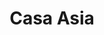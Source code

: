 ---
layout: place
title: Casa Asia
permalink: /new-york/whitestone/casa-asia.html
stateAbbr: NY
stateName: New York
cityName: Whitestone
seo:
  type: restaurant
  links: http://www.casabistrony.com/
place_id: ChIJA2UX6ZSKwokRz6umsPuEkA4
photos:
  - name: >-
      places/ChIJA2UX6ZSKwokRz6umsPuEkA4/photos/AeeoHcKPd0m1SX9ZyeCZSJhzVAvun4VZJ8o41CaE2EHk__QNxvfRNaAYHaoNsMysXG5fAblvRLvDQWu3Dx07yC9JO3WUOnk5whYa4VBfuXltBU7XNO8ik5b46HRvjZj1EMJ7h06EkIyK7czIrTTzIbIPR91XL4S1bMFgVtql0Nf9fgNIz-MNzZWbnXcgafhvrpwe7Vtvbk5Gt-j62q-QlNLR_kYNpk8z_vgpmyNYStdVClzRIm0HX2oT4I4wSvzPAU0W9BR3it0Xxa7x08RzHlqqUxIfgKpwFE33obyUyK5P9e7ux9YTsd79hHCy_v7JqPXAa4nVt5cOyrfoIKNOfasPhRwOfpxwfbYObgnp7fIiwsZidRs2vwFtQThfdp4RDPlN7sKvpf4Y7WxrgW35dDxm0ICaUDyvBn0Ln7508FavGpr6eugh
    widthPx: 4608
    heightPx: 3456
    authorAttributions:
      - displayName: Voorhees
        uri: https://maps.google.com/maps/contrib/106474504048082846272
        photoUri: >-
          https://lh3.googleusercontent.com/a-/ALV-UjWMzTnWPTSYqaIYA24OqGBrW0d-61TmLcVsvbnNiHMswqGhEsid-A=s100-p-k-no-mo
    flagContentUri: >-
      https://www.google.com/local/imagery/report/?cb_client=maps_api_places.places_api&image_key=!1e10!2sCIHM0ogKEICAgICk4ZGQ8AE&hl=en-US
    googleMapsUri: >-
      https://www.google.com/maps/place//data=!3m4!1e2!3m2!1sCIHM0ogKEICAgICk4ZGQ8AE!2e10!4m2!3m1!1s0x89c28a94e9176503:0xe9084fbb0a6abcf
  - name: >-
      places/ChIJA2UX6ZSKwokRz6umsPuEkA4/photos/AeeoHcIB4mSENG69551mSAh0jI79piKhnIrJYLKB2_2dJLs5ffiqk0B-Nd5uAoHiP73zeN8D9Is3Yyhq-Vl0E8njHO1HjoMgsCOfNbHFDthxb9XWwmc8HFPo8X4IEJyYnGojykPk1stsTDCN02DMrShGnRF6_7JCH9s69_iRJmmJrLv7BeKkS6V1qHzqegS5Kg7lkLt5BjgSlV4Juc8Mq83gaHSzkid6toPR0xK9eOUyOyBCqV3pe9z8wN6m_kCx36Xs_JOpvtqeaCC1BgnpGD0lrO10er3N6US6XCI1MnGzmgKPM3e3Vda6UrGmAUNQ8DXh0wVVBZn16WVfxqFiqjluqLJI13yBMdMGBYVhyxcAAy5igoOhp8G99F4sMjrNlqklk2Q0FQW4dQ7d7g0Q-m_Uax9f6m6pmN8BPkX5GLsfGcHR85yT
    widthPx: 4160
    heightPx: 2336
    authorAttributions:
      - displayName: Mary Bradshaw Duncan
        uri: https://maps.google.com/maps/contrib/116811033408694533087
        photoUri: >-
          https://lh3.googleusercontent.com/a-/ALV-UjX8br9Oe01P-ilwbYEkpRUHLwLabZGD0FH3tivzsLkZIH1KiE3bqQ=s100-p-k-no-mo
    flagContentUri: >-
      https://www.google.com/local/imagery/report/?cb_client=maps_api_places.places_api&image_key=!1e10!2sCIHM0ogKEICAgICE8aDwwAE&hl=en-US
    googleMapsUri: >-
      https://www.google.com/maps/place//data=!3m4!1e2!3m2!1sCIHM0ogKEICAgICE8aDwwAE!2e10!4m2!3m1!1s0x89c28a94e9176503:0xe9084fbb0a6abcf
  - name: >-
      places/ChIJA2UX6ZSKwokRz6umsPuEkA4/photos/AeeoHcJpSJX6LUsxIiL1NRsDQQkEMHUhnVssapIq03hj0KwlPieoNSjtY6qYynZjB2-R89o5nYX8fxEjk1PKkRbu0dPpLVyCvudl4opcyAlI6UWozJ8VsFqZlN8rIBU83dyF8e3R-yZPqfL_7o_H8YpsTneww_e6r6MjMzW30OGSuKbgjZ6pAq2UNVuhfDkQ5QgcdobWkDhzkPeV8vpk8LPOrqvrsDW1ELjVaPXjQAraHV-VLwa3oO4qgBbuyh2y5oP4O6_Q0qN9BpITM7-EovgEcJtWytlpAH9_45N4xkeKbpZCXp_g5ANQOFZR4EpQ_-szkTKc8tZKwXHmjMTgXaakE8kMusUhfiVxFx0AcrTKollat3fyzwf1iisaE7YUkuA2HqXJG7DXoPKSvw9Y89dCzji7ihEC3QSbeYh8_sc7Va0xD2c
    widthPx: 3614
    heightPx: 4800
    authorAttributions:
      - displayName: Roderick Peña
        uri: https://maps.google.com/maps/contrib/108285619319276810704
        photoUri: >-
          https://lh3.googleusercontent.com/a-/ALV-UjXrwPi1hWFPxO0rSfdVgYcncKp0Qatfn0oB2u3y6hKOBZv1iAjH=s100-p-k-no-mo
    flagContentUri: >-
      https://www.google.com/local/imagery/report/?cb_client=maps_api_places.places_api&image_key=!1e10!2sCIHM0ogKEICAgICDu-mupwE&hl=en-US
    googleMapsUri: >-
      https://www.google.com/maps/place//data=!3m4!1e2!3m2!1sCIHM0ogKEICAgICDu-mupwE!2e10!4m2!3m1!1s0x89c28a94e9176503:0xe9084fbb0a6abcf
  - name: >-
      places/ChIJA2UX6ZSKwokRz6umsPuEkA4/photos/AeeoHcLAy0GjOGJJPTUPvilAzlHan3nEstMVCVQBuS0MkMbXbe2npMz0LLypGLqPJbblG6ivW7OsfpkdRyKXc7a62vwhGZsSXyYk9sckH-KfTYpAHsNbcUdOpbTEU5RGVd9vrPJoXXciMr5yLDfuAIFaq35sr4gb9B2pCLHicTTFgbGqRArPb-FTUGbPAbB94bxnGl1ZVtcVENIuPYqeoU7fROs2pAgP7hP60SYdlFJS3vjSrsgJLZKMxAUq9J4-31UXbS_u-NyvKKWTgqgf6rXYJQOutdAloGngHI36OgA9rqI0EnRH0SUdQfLnsa8TGJSpVK6jUKjq3wtE9wnwtOuU3uRPJV-6Z2OCXSoYxVzaRG0gSPqD4MuF4OeVsXD7QZj33Ky0RHKt8_Qg5sl2xja1RloISLJloaGCnL9IcDgKtLYH9g
    widthPx: 4032
    heightPx: 3024
    authorAttributions:
      - displayName: Pamela H Michos
        uri: https://maps.google.com/maps/contrib/100939267415688032149
        photoUri: >-
          https://lh3.googleusercontent.com/a/ACg8ocK7ZVG3zXh0fA-vk9qPExxv5PIGGCYTgnWV4PXTIV4oeSsVAw=s100-p-k-no-mo
    flagContentUri: >-
      https://www.google.com/local/imagery/report/?cb_client=maps_api_places.places_api&image_key=!1e10!2sCIHM0ogKEICAgICRuePUUw&hl=en-US
    googleMapsUri: >-
      https://www.google.com/maps/place//data=!3m4!1e2!3m2!1sCIHM0ogKEICAgICRuePUUw!2e10!4m2!3m1!1s0x89c28a94e9176503:0xe9084fbb0a6abcf
  - name: >-
      places/ChIJA2UX6ZSKwokRz6umsPuEkA4/photos/AeeoHcJDe2ocLK4nDexVGvp-bkmja6-hvy-JRuovWj9xpBkdS5wxZvVtyKDIY3SzU0hEHivpZyxz86kA4Rv6M0QXnXQYueMMBzqf5RrVlw4fpC3LSPL0Wba-0W_vcE5dq_LxSUqQFmtYK5Tze9maMy5uhJ_9iKAuOLdeGCgV-eihUKUxAVsv_kMv_khAfJn8Pf6cYzSVYL1WmFIS0srlroJ2GcZK_Kk4ANAebR2KiOCuu28sjgYCH2kqMGDtQXpf5dbphatsi4sJCHIhAOoUlZrBfR9s0-wpkRnvJhkg6LFEWnPVSPXvB4KitlUozQm3YWRbcuFMJqX4tfTUx_Fc5TI_GwSX2XwarLYsbW4pPD0bXXRzp-Yp75aIbqF8j7fSyWTiIzEwO7aXEmm6cf2NWEx0cELSBwmWmH67cSeEQApFJ3Cbuw
    widthPx: 4032
    heightPx: 3024
    authorAttributions:
      - displayName: Elsa C Lorenzo
        uri: https://maps.google.com/maps/contrib/108890227373678683965
        photoUri: >-
          https://lh3.googleusercontent.com/a/ACg8ocJJEPyNKrmJ6NrzfY291UGxtwAKdTKDCwcbegFseLTWCeD8VQ=s100-p-k-no-mo
    flagContentUri: >-
      https://www.google.com/local/imagery/report/?cb_client=maps_api_places.places_api&image_key=!1e10!2sCIHM0ogKEICAgICLyKWPLw&hl=en-US
    googleMapsUri: >-
      https://www.google.com/maps/place//data=!3m4!1e2!3m2!1sCIHM0ogKEICAgICLyKWPLw!2e10!4m2!3m1!1s0x89c28a94e9176503:0xe9084fbb0a6abcf
  - name: >-
      places/ChIJA2UX6ZSKwokRz6umsPuEkA4/photos/AeeoHcL-QIDGt8bpc2huKEo_WOXw_J4ysKCZi29LOwHqZ-4B98r2N-9qyXH2M6Sf10T1Ua14Yk7u6ztAoXsMYhnj-RdtsRjuBWMO-qrvh5DRCvsPjNApvNDfvb_MffpYECGh1k2-sowM02n9hgKMYaUa6ehZcBIKE4OP41YR5Yi-K5I78-csxTOXuoDvYcPEOnjcdfeX1R0MyEcB7zYuzg7uN-9ZAndzRC1i1J9cgvoqaWDD1DhCKI1qSLKcqHiywjEFNmXmdc8dmiwN83PvPcZNcRpHKdTDamI0weaWG11YRIG-z1bRE6NDbbExmCkGQlq0njrbbArnPS3KrsDm1f2103-XNfg5CeVyJKHcMZVB2KsnL48kIMfirhQXaMIYLx5v5BKK1zgPwuuuIf-YhZgDWZBwW63sjYzrWoD-n_t0aVD6zb8p
    widthPx: 4032
    heightPx: 3024
    authorAttributions:
      - displayName: anthony lugo
        uri: https://maps.google.com/maps/contrib/110354063586343508491
        photoUri: >-
          https://lh3.googleusercontent.com/a-/ALV-UjUx_MaPGkETXlNivqwcvo7-nN2l_j56IPOSLDK1v4UeZXvwB32V=s100-p-k-no-mo
    flagContentUri: >-
      https://www.google.com/local/imagery/report/?cb_client=maps_api_places.places_api&image_key=!1e10!2sCIHM0ogKEICAgIDypZqZswE&hl=en-US
    googleMapsUri: >-
      https://www.google.com/maps/place//data=!3m4!1e2!3m2!1sCIHM0ogKEICAgIDypZqZswE!2e10!4m2!3m1!1s0x89c28a94e9176503:0xe9084fbb0a6abcf
  - name: >-
      places/ChIJA2UX6ZSKwokRz6umsPuEkA4/photos/AeeoHcJS_RXYllyYTzRuPbwucgwuvNaB5hTtBPvyryR-gBX2k2kQGr_ZuWtLGkUl27vh_18b2gijcatTNcIY6XCM_Lxop7xE-lEJekra6LXpREwxvUmuHrIEGsNEcZhhNoIEQWfN3EADgse0ixkBteI5kZq1Xqbv_6IFLvreHWrapohjE-G-X52MTiUddhzzZXH_lCH93pfzGr4yxTi373OZ4HE1bKeFN01J0UCO7YWMXNDMyNaISGJ8ocOA9U4-pIHbk64gRTqgSKpv2bpALR3Mn7somb6w-tJWM9cbl51Nd2alvEa_cZHTp8mgSjCMHgwgClTXE5SSz3SrSPEbzwTW0tTBptHcCkqkXXx5HXMkQYl1H5JmtkHHrI7zbSF1tVsGxnGpfEAf6qSY74QX8z7D46GeWOuEDkgkdg4OjQh5uxRd5ig
    widthPx: 4080
    heightPx: 3072
    authorAttributions:
      - displayName: Veronica Blanco
        uri: https://maps.google.com/maps/contrib/112460647736614403383
        photoUri: >-
          https://lh3.googleusercontent.com/a-/ALV-UjUX66p8GfJPcH4j-v9rtiibDJQPUQFL8eFsCEbGQ0OKqI85hSmEuQ=s100-p-k-no-mo
    flagContentUri: >-
      https://www.google.com/local/imagery/report/?cb_client=maps_api_places.places_api&image_key=!1e10!2sCIHM0ogKEICAgMCgrdmgpQE&hl=en-US
    googleMapsUri: >-
      https://www.google.com/maps/place//data=!3m4!1e2!3m2!1sCIHM0ogKEICAgMCgrdmgpQE!2e10!4m2!3m1!1s0x89c28a94e9176503:0xe9084fbb0a6abcf
  - name: >-
      places/ChIJA2UX6ZSKwokRz6umsPuEkA4/photos/AeeoHcI-RpFUJtmbrPcNNWBmYddfW_D0AG_yoLJw0kUUQwOig9KeKezAnKZfDviUP4OkhysMshta1vMFEa6PAO8oGZAJfEwS2XbEy59AGNbktZfRqG39Y1Yh6bPejLlqvPCanpJQmAP5kuAE2UkJUsLsylc_Hb2LPfyo9A_-pbhYwrdkpAFcb8O9sMy0UOCaGn9-KXDBbn4muNW3qpZMPxIbdkMKho5OYxy1I9_Ef8wxNJRxQo7ktEVBwinlfcVZtS8HcWMQGk6Uro_YEndXXPKTnrYMLPTIvT400SVhP5XTGUn1WHLvoe5-rpI1fJjG_pYiqKCkiHnygtuB85b4LR60Yn-nD_ZmzevMF58g9SuzAy69ObMy_z5xOo1vsl1P5MFTiFDVByMfUVyz0szVlGXAc272X2fVSOMMl5ctGxvvNzWFEmU
    widthPx: 3024
    heightPx: 4032
    authorAttributions:
      - displayName: Sophia M
        uri: https://maps.google.com/maps/contrib/107710676141697437412
        photoUri: >-
          https://lh3.googleusercontent.com/a-/ALV-UjU2MEyCwKCOMX5LB0KuVK_cJxyJZDgEkkIXzVZxxjGSJk7Zzq26=s100-p-k-no-mo
    flagContentUri: >-
      https://www.google.com/local/imagery/report/?cb_client=maps_api_places.places_api&image_key=!1e10!2sCIHM0ogKEICAgIDKyNDongE&hl=en-US
    googleMapsUri: >-
      https://www.google.com/maps/place//data=!3m4!1e2!3m2!1sCIHM0ogKEICAgIDKyNDongE!2e10!4m2!3m1!1s0x89c28a94e9176503:0xe9084fbb0a6abcf
  - name: >-
      places/ChIJA2UX6ZSKwokRz6umsPuEkA4/photos/AeeoHcK7mG62CxqcrNyg0QRVfRLgrimPczsd8gQuTU1G4SNshgd5vDGmwv7D0w-dbnGxFmqsj423O8p2QXaFJiVV_6UCCqx9h_0tHx47tUip4v1j3H6IoWi1yVMM7QwkK-a03wEJ2m3cW1C_UxVRg0-aZmx5PEdJW8BOX_1qQAICFyrQyRf0K74bscBOBIv8zeRSTtXz_lj1ezOIi5tdfZt4kIw0v7L8Whmh2VObU-yuHrdHXksg8L6lXK_IWSZHTYidmHoAcQTaLo7rixtAI0KelkjjpVJW1cZaQjaQpFwGzQm0mJX8-qmCcMkVwehGr0MX_Xm5E9p1QuhMtjwcTzMMC1KXOcT5XqPx9GUidZnH6gMGOhmByFd-Yxul99qkIHBO01WoiPV86dBjRLVN597-Tny4LFx2dtVjSMBh_HzHgFpNjkUM
    widthPx: 4032
    heightPx: 1960
    authorAttributions:
      - displayName: William Petz
        uri: https://maps.google.com/maps/contrib/117132584241261859820
        photoUri: >-
          https://lh3.googleusercontent.com/a-/ALV-UjWrCh7OcxF05BO0JtdNkbc2-1k6wqMkechcNPzpWeUL9-uQXWLu=s100-p-k-no-mo
    flagContentUri: >-
      https://www.google.com/local/imagery/report/?cb_client=maps_api_places.places_api&image_key=!1e10!2sCIHM0ogKEICAgID4zNm5hgE&hl=en-US
    googleMapsUri: >-
      https://www.google.com/maps/place//data=!3m4!1e2!3m2!1sCIHM0ogKEICAgID4zNm5hgE!2e10!4m2!3m1!1s0x89c28a94e9176503:0xe9084fbb0a6abcf
  - name: >-
      places/ChIJA2UX6ZSKwokRz6umsPuEkA4/photos/AeeoHcJpr8vKNLgZphIEZf595vke_dX5XdXziaK7flIGI9HAxm8RzOGXSvguivTykNwJn6pqvRC18R_3fINQD5jkG66VzEJIbtl0MaE0FzXOZQX65c8Q5Yb_XmVZsP3ZtnVkxq_7a7ZdUOYjOZmRSQbmcjpH0ezuXq99HYgSoV3DaJ-cCBmabmumsHbgxwvKKGMU0shyp3u2K1-dDcsNOTNeJoragDcyhrii5vq4ChvtGurzqWqDc2KG6daVTtYcHwfgUKOCfrvUQlwSyms2rFQX9qbhuDLWlJvHOI6QMIJZM1hM_BB6yreZBM_3eFGAo3-dAqKE5xqOrUt9J23sW6kIiTPLR9c6Dn5ipJHo2hDO_Hm7URZDoj45s_PVky74odbqcXsTe8AtUsYXu2bGAtLU64hyt59485cqfRMDRicgRUvZB6I
    widthPx: 1868
    heightPx: 4000
    authorAttributions:
      - displayName: Michael Bello
        uri: https://maps.google.com/maps/contrib/100384745757772382915
        photoUri: >-
          https://lh3.googleusercontent.com/a-/ALV-UjUlrwzMMhctqIGYvpzoqjoT35F7bOKwy1xoHuJ5rHlYZmfPPnp6=s100-p-k-no-mo
    flagContentUri: >-
      https://www.google.com/local/imagery/report/?cb_client=maps_api_places.places_api&image_key=!1e10!2sCIHM0ogKEICAgID-rbbFuAE&hl=en-US
    googleMapsUri: >-
      https://www.google.com/maps/place//data=!3m4!1e2!3m2!1sCIHM0ogKEICAgID-rbbFuAE!2e10!4m2!3m1!1s0x89c28a94e9176503:0xe9084fbb0a6abcf
address: 149-45 14th Ave, Whitestone, NY 11357, USA
street: 149-45 14th Ave
city: Whitestone
state: NY
zip: '11357'
country: USA
neighborhood: Whitestone
latitude: '40.788880'
longitude: '-73.814505'
accessibility_options:
  wheelchairAccessibleEntrance: true
  wheelchairAccessibleRestroom: true
  wheelchairAccessibleSeating: true
business_status: OPERATIONAL
name: Casa Asia
google_maps_links:
  directionsUri: >-
    https://www.google.com/maps/dir//''/data=!4m7!4m6!1m1!4e2!1m2!1m1!1s0x89c28a94e9176503:0xe9084fbb0a6abcf!3e0
  placeUri: https://maps.google.com/?cid=1049484929712696271
  writeAReviewUri: >-
    https://www.google.com/maps/place//data=!4m3!3m2!1s0x89c28a94e9176503:0xe9084fbb0a6abcf!12e1
  reviewsUri: >-
    https://www.google.com/maps/place//data=!4m4!3m3!1s0x89c28a94e9176503:0xe9084fbb0a6abcf!9m1!1b1
  photosUri: >-
    https://www.google.com/maps/place//data=!4m3!3m2!1s0x89c28a94e9176503:0xe9084fbb0a6abcf!10e5
primary_type: Asian Restaurant
opening_hours:
  regular: null
  current: null
secondary_opening_hours:
  regular:
    weekdayDescriptions: null
    type: null
  current:
    weekdayDescriptions: null
    type: null
phone: (718) 767-6868
price_level: PRICE_LEVEL_MODERATE
price_range: $20 &ndash; $30
rating: '4.3'
rating_count: 0
website: http://www.casabistrony.com/
description: >-
  Discover Casa Asia in Whitestone, NY$$$Casa Asia in Whitestone, NY, stands out
  as a welcoming Asian restaurant blending Thai, Chinese, and Japanese flavors
  in a relaxed atmosphere, making it an ideal choice for those seeking diverse
  sushi options nearby. The spot offers a variety of fresh dishes, including
  expertly prepared sushi rolls and flavorful curries, all served in a
  comfortable setting that's accessible for everyone. With its moderate pricing
  and focus on quality ingredients, it's perfect for casual meals or quick
  takeout, appealing to locals hunting for top-rated sushi restaurants in the
  area. This neighborhood gem ensures a satisfying experience with options that
  cater to different tastes, from light bites to hearty entrees, all while
  maintaining a casual vibe that encourages repeat visits.
generative_summary: >-
  Discover Casa Asia in Whitestone, NY$$$Casa Asia in Whitestone, NY, stands out
  as a welcoming Asian restaurant blending Thai, Chinese, and Japanese flavors
  in a relaxed atmosphere, making it an ideal choice for those seeking diverse
  sushi options nearby. The spot offers a variety of fresh dishes, including
  expertly prepared sushi rolls and flavorful curries, all served in a
  comfortable setting that's accessible for everyone. With its moderate pricing
  and focus on quality ingredients, it's perfect for casual meals or quick
  takeout, appealing to locals hunting for top-rated sushi restaurants in the
  area. This neighborhood gem ensures a satisfying experience with options that
  cater to different tastes, from light bites to hearty entrees, all while
  maintaining a casual vibe that encourages repeat visits.
generative_disclosure: Summarized by AI using the Grok-3-Mini model.
reviews:
  - name: >-
      places/ChIJA2UX6ZSKwokRz6umsPuEkA4/reviews/ChdDSUhNMG9nS0VJQ0FnSUNMeUtXUGp3RRAB
    relativePublishTimeDescription: 10 months ago
    rating: 5
    text:
      text: >-
        It’s our first time in this restaurant. My husband was happy with his
        sesame chicken with rice.  So was I with my chicken pad Thai!  Service
        was friendly and prompt.  Booth seats are comfortable.
      languageCode: en
    originalText:
      text: >-
        It’s our first time in this restaurant. My husband was happy with his
        sesame chicken with rice.  So was I with my chicken pad Thai!  Service
        was friendly and prompt.  Booth seats are comfortable.
      languageCode: en
    authorAttribution:
      displayName: Elsa C Lorenzo
      uri: https://www.google.com/maps/contrib/108890227373678683965/reviews
      photoUri: >-
        https://lh3.googleusercontent.com/a/ACg8ocJJEPyNKrmJ6NrzfY291UGxtwAKdTKDCwcbegFseLTWCeD8VQ=s128-c0x00000000-cc-rp-mo-ba5
    publishTime: '2024-06-14T12:29:03.612253Z'
    flagContentUri: >-
      https://www.google.com/local/review/rap/report?postId=ChdDSUhNMG9nS0VJQ0FnSUNMeUtXUGp3RRAB&d=17924085&t=1
    googleMapsUri: >-
      https://www.google.com/maps/reviews/data=!4m6!14m5!1m4!2m3!1sChdDSUhNMG9nS0VJQ0FnSUNMeUtXUGp3RRAB!2m1!1s0x89c28a94e9176503:0xe9084fbb0a6abcf
  - name: >-
      places/ChIJA2UX6ZSKwokRz6umsPuEkA4/reviews/ChdDSUhNMG9nS0VJQ0FnSURldm9HT3pnRRAB
    relativePublishTimeDescription: 2 years ago
    rating: 5
    text:
      text: >-
        I’m giving this place a 5 star because I don’t live in NYC and compared
        to the Asian food I’ve had in my home state, this is on a different
        level. I first ordered in back in 2019 and had the Long Island dragon
        roll and Thai noodles of some kind. I promised that I will go back and
        recently fulfilled that promise and ordered the exact same thing. Taste
        super delicious and noticed that like everything else, price had gone up
        by $2 dollars from three years ago. But the food tasted as good and
        highly recommend it.  I was a bit disappointed when I showed up to pick
        up my food and decided that I want to sit and eat it instead of carrying
        out to a hotel but was told I couldn’t eat in since I ordered to go.
        This was different from what I’m used to in the south but I thought this
        maybe a NY thing. Regardless, great food!
      languageCode: en
    originalText:
      text: >-
        I’m giving this place a 5 star because I don’t live in NYC and compared
        to the Asian food I’ve had in my home state, this is on a different
        level. I first ordered in back in 2019 and had the Long Island dragon
        roll and Thai noodles of some kind. I promised that I will go back and
        recently fulfilled that promise and ordered the exact same thing. Taste
        super delicious and noticed that like everything else, price had gone up
        by $2 dollars from three years ago. But the food tasted as good and
        highly recommend it.  I was a bit disappointed when I showed up to pick
        up my food and decided that I want to sit and eat it instead of carrying
        out to a hotel but was told I couldn’t eat in since I ordered to go.
        This was different from what I’m used to in the south but I thought this
        maybe a NY thing. Regardless, great food!
      languageCode: en
    authorAttribution:
      displayName: Aviator
      uri: https://www.google.com/maps/contrib/104101639088132309254/reviews
      photoUri: >-
        https://lh3.googleusercontent.com/a/ACg8ocJzIXNvmqfa4DTqjlqvUuvGarLspJHCk512nPNlBUIaO0DKpA=s128-c0x00000000-cc-rp-mo
    publishTime: '2022-10-11T12:09:18.547601Z'
    flagContentUri: >-
      https://www.google.com/local/review/rap/report?postId=ChdDSUhNMG9nS0VJQ0FnSURldm9HT3pnRRAB&d=17924085&t=1
    googleMapsUri: >-
      https://www.google.com/maps/reviews/data=!4m6!14m5!1m4!2m3!1sChdDSUhNMG9nS0VJQ0FnSURldm9HT3pnRRAB!2m1!1s0x89c28a94e9176503:0xe9084fbb0a6abcf
  - name: >-
      places/ChIJA2UX6ZSKwokRz6umsPuEkA4/reviews/ChZDSUhNMG9nS0VJQ0FnSUNoOVlfZUl3EAE
    relativePublishTimeDescription: 2 years ago
    rating: 4
    text:
      text: >-
        I love coming here for takeout. The service is always fantastic and the
        restaurant is simple and clean.


        The sushi is always amazing. The last time I went, I strayed away from
        the sushi and got chicken Singapore noodles. They were super flavorful
        and filling. Portion size was great as well. They were a little on the
        dry side for me, but I would recommend this place all day long.
      languageCode: en
    originalText:
      text: >-
        I love coming here for takeout. The service is always fantastic and the
        restaurant is simple and clean.


        The sushi is always amazing. The last time I went, I strayed away from
        the sushi and got chicken Singapore noodles. They were super flavorful
        and filling. Portion size was great as well. They were a little on the
        dry side for me, but I would recommend this place all day long.
      languageCode: en
    authorAttribution:
      displayName: Tom S
      uri: https://www.google.com/maps/contrib/112374534346172213156/reviews
      photoUri: >-
        https://lh3.googleusercontent.com/a/ACg8ocKRTMjC3kvU8bXfoVRMfePByKgl1jY6o8zRrZzsaRnFJgwCOg=s128-c0x00000000-cc-rp-mo-ba5
    publishTime: '2023-02-18T23:47:02.644728Z'
    flagContentUri: >-
      https://www.google.com/local/review/rap/report?postId=ChZDSUhNMG9nS0VJQ0FnSUNoOVlfZUl3EAE&d=17924085&t=1
    googleMapsUri: >-
      https://www.google.com/maps/reviews/data=!4m6!14m5!1m4!2m3!1sChZDSUhNMG9nS0VJQ0FnSUNoOVlfZUl3EAE!2m1!1s0x89c28a94e9176503:0xe9084fbb0a6abcf
  - name: >-
      places/ChIJA2UX6ZSKwokRz6umsPuEkA4/reviews/ChdDSUhNMG9nS0VJQ0FnSURJOTdyNmpnRRAB
    relativePublishTimeDescription: 6 years ago
    rating: 5
    text:
      text: >-
        When it comes to Japanese food Sushi is probably the first thing that
        might come to mind. I have been eating here at this location for about 6
        years and never spoke my mind about it. I would say probably one of the
        best places to treat yourself for sushi. There quality is perfect. From
        its presentation, taste all the way how its made down to be the rite
        bite size. The expertise that is embedded in preparation is
        unbelievable. Furthermore to add to this place there Chinese cuisine is
        phenomenal. If you are in Queens, Whitestone and are in the mood for
        Japanese or Chinese food its a must place to eat at. All together till
        this day i never had a problem with any meal i ever had.
      languageCode: en
    originalText:
      text: >-
        When it comes to Japanese food Sushi is probably the first thing that
        might come to mind. I have been eating here at this location for about 6
        years and never spoke my mind about it. I would say probably one of the
        best places to treat yourself for sushi. There quality is perfect. From
        its presentation, taste all the way how its made down to be the rite
        bite size. The expertise that is embedded in preparation is
        unbelievable. Furthermore to add to this place there Chinese cuisine is
        phenomenal. If you are in Queens, Whitestone and are in the mood for
        Japanese or Chinese food its a must place to eat at. All together till
        this day i never had a problem with any meal i ever had.
      languageCode: en
    authorAttribution:
      displayName: Dee
      uri: https://www.google.com/maps/contrib/113434381278883904126/reviews
      photoUri: >-
        https://lh3.googleusercontent.com/a-/ALV-UjUjsMuHmPyDK8R_qtw35C47YIpSexhJB4zR2TWKN_8Fe4srLKuFaA=s128-c0x00000000-cc-rp-mo-ba4
    publishTime: '2019-01-26T20:03:02.905541033Z'
    flagContentUri: >-
      https://www.google.com/local/review/rap/report?postId=ChdDSUhNMG9nS0VJQ0FnSURJOTdyNmpnRRAB&d=17924085&t=1
    googleMapsUri: >-
      https://www.google.com/maps/reviews/data=!4m6!14m5!1m4!2m3!1sChdDSUhNMG9nS0VJQ0FnSURJOTdyNmpnRRAB!2m1!1s0x89c28a94e9176503:0xe9084fbb0a6abcf
  - name: >-
      places/ChIJA2UX6ZSKwokRz6umsPuEkA4/reviews/ChdDSUhNMG9nS0VJQ0FnSURobzYyTjJRRRAB
    relativePublishTimeDescription: 2 years ago
    rating: 5
    text:
      text: >-
        Always wonderful!  The staff is very friendly, the food is always top
        notch and even though they don't have a visible bar, they make really
        great drinks!  The Godzilla Roll is my all time favorite.
      languageCode: en
    originalText:
      text: >-
        Always wonderful!  The staff is very friendly, the food is always top
        notch and even though they don't have a visible bar, they make really
        great drinks!  The Godzilla Roll is my all time favorite.
      languageCode: en
    authorAttribution:
      displayName: Frances Molinari
      uri: https://www.google.com/maps/contrib/109758984631277784988/reviews
      photoUri: >-
        https://lh3.googleusercontent.com/a-/ALV-UjVTNh7NKWpcBdeznQ2GALQIbMt-F8pBZEeKA4kBAM-ykAUlvAj1nw=s128-c0x00000000-cc-rp-mo-ba4
    publishTime: '2023-03-16T15:26:15.416093Z'
    flagContentUri: >-
      https://www.google.com/local/review/rap/report?postId=ChdDSUhNMG9nS0VJQ0FnSURobzYyTjJRRRAB&d=17924085&t=1
    googleMapsUri: >-
      https://www.google.com/maps/reviews/data=!4m6!14m5!1m4!2m3!1sChdDSUhNMG9nS0VJQ0FnSURobzYyTjJRRRAB!2m1!1s0x89c28a94e9176503:0xe9084fbb0a6abcf
review_summary: >-
  What Customers Are Saying About the Food$$$Visitors to this spot often praise
  the fresh and flavorful sushi along with other Asian dishes, noting how the
  meals consistently hit the mark for taste and portion size. Many highlight the
  friendly and efficient service that makes dining or taking out a breeze,
  turning even simple orders into enjoyable experiences. Folks appreciate the
  overall value, with comments focusing on how the food stands out compared to
  other local options, making it a solid pick for groups or families. While some
  mention minor preferences like moister noodles, the general consensus leans
  positive, emphasizing it's a reliable choice for anyone craving authentic
  flavors in a laid-back environment. Overall, it comes across as a go-to
  destination for satisfying meals that leave diners eager to return.
review_disclosure: Summarized by AI using the Grok-3-Mini model.
parking_options:
  paidStreetParking: true
  valetParking: false
payment_options:
  acceptsCreditCards: true
  acceptsDebitCards: true
  acceptsCashOnly: false
  acceptsNfc: true
allow_dogs: null
curbside_pickup: null
delivery: true
dine_in: true
good_for_children: true
good_for_groups: true
good_for_sports: false
live_music: false
menu_for_children: false
outdoor_seating: false
reservable: true
restroom: true
serves_beer: true
serves_breakfast: null
serves_brunch: null
serves_cocktails: true
serves_coffee: null
serves_dinner: true
serves_dessert: true
serves_lunch: true
serves_vegetarian_food: true
serves_wine: true
takeout: true
update_category: pro
places_description: >-
  Comfy destination for Thai, Chinese & Japanese classics, including curries &
  sushi.

---